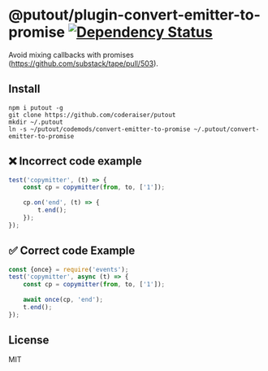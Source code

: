# @putout/plugin-convert-emitter-to-promise [![Dependency Status][DependencyStatusIMGURL]][DependencyStatusURL]

[DependencyStatusURL]:      https://david-dm.org/coderaiser/putout?path=codemods/convert-emitter-to-promise
[DependencyStatusIMGURL]:   https://david-dm.org/coderaiser/putout.svg?path=codemods/convert-emitter-to-promise

Avoid mixing callbacks with promises (https://github.com/substack/tape/pull/503).

## Install

```
npm i putout -g
git clone https://github.com/coderaiser/putout
mkdir ~/.putout
ln -s ~/putout/codemods/convert-emitter-to-promise ~/.putout/convert-emitter-to-promise
```

## ❌ Incorrect code example

```js
test('copymitter', (t) => {
    const cp = copymitter(from, to, ['1']);
    
    cp.on('end', (t) => {
        t.end();
    });
});
```

## ✅ Correct code Example

```js
const {once} = require('events');
test('copymitter', async (t) => {
    const cp = copymitter(from, to, ['1']);
    
    await once(cp, 'end');
    t.end();
});
```

## License

MIT

